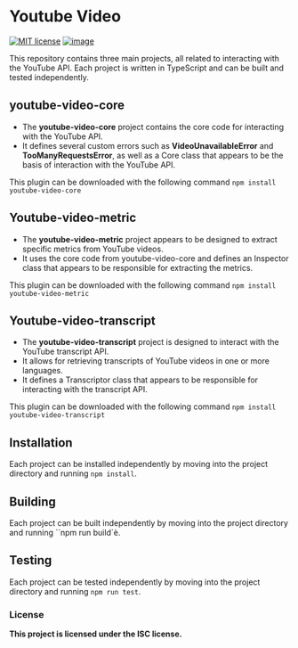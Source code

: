 # Youtube Video
[![MIT license](http://img.shields.io/badge/license-MIT-brightgreen.svg?style=flat)](http://opensource.org/licenses/MIT) [![image](https://shields.io/badge/TypeScript-3178C6?logo=TypeScript&logoColor=FFF&style=flat-square)](https://pypi.org/project/youtube-transcript-api/) 


This repository contains three main projects, all related to interacting with the YouTube API. Each project is written in TypeScript and can be built and tested independently.

## youtube-video-core
- The **youtube-video-core** project contains the core code for interacting with the YouTube API. 
- It defines several custom errors such as **VideoUnavailableError** and **TooManyRequestsError**, as well as a Core class that appears to be the basis of interaction with the YouTube API.

This plugin can be downloaded with the following command
`` npm install youtube-video-core ``

## Youtube-video-metric
- The **youtube-video-metric** project appears to be designed to extract specific metrics from YouTube videos.
 - It uses the core code from youtube-video-core and defines an Inspector class that appears to be responsible for extracting the metrics.

 This plugin can be downloaded with the following command
`` npm install youtube-video-metric ``

## Youtube-video-transcript
- The **youtube-video-transcript** project is designed to
interact with the YouTube transcript API. 
- It allows for retrieving transcripts of YouTube videos in one or more languages. 
- It defines a Transcriptor class that appears to be responsible for interacting with the transcript API.

This plugin can be downloaded with the following command
`` npm install youtube-video-transcript ``

## Installation
Each project can be installed independently by moving into the project directory and running ``npm install``.

## Building
Each project can be built independently by moving into the project directory and running ``npm run build`è.

## Testing
Each project can be tested independently by moving into the project directory and running ``npm run test``.

### License
**This project is licensed under the ISC license.**